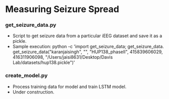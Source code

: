 # Measuring Seizure Spread

### get_seizure_data.py
* Script to get seizure data from a particular iEEG dataset and save it as a pickle.
* Sample execution: python -c 'import get_seizure_data; get_seizure_data. get_seizure_data("karanjaisingh", "<password>", "HUP138_phaseII", 415839606029, 416311906098, "/Users/jaisi8631/Desktop/Davis Lab/datasets/hup138.pickle")'

### create_model.py
* Process training data for model and train LSTM model.
* Under construction.
